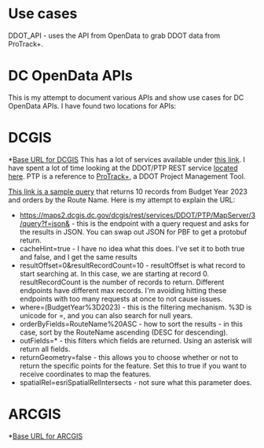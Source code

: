 # Use cases
DDOT_API - uses the API from OpenData to grab DDOT data from ProTrack+.

# DC OpenData APIs
This is my attempt to document various APIs and show use cases for DC OpenData APIs. I have found two locations for APIs:
# DCGIS
*[Base URL for DCGIS](https://maps2.dcgis.dc.gov/dcgis/rest/services)
This has a lot of services available under [this link](https://services.arcgis.com/neT9SoYxizqTHZPH/ArcGIS/rest/services). I have spent a lot of time looking at the DDOT/PTP REST service [located here](https://maps2.dcgis.dc.gov/dcgis/rest/services/DDOT/PTP/MapServer). PTP is a reference to [ProTrack+](https://protrackplus.ddot.dc.gov/), a DDOT Project Management Tool. 

[This link is a sample query](https://maps2.dcgis.dc.gov/dcgis/rest/services/DDOT/PTP/MapServer/3/query?f=json&cacheHint=true&resultOffset=0&resultRecordCount=10&where=(BudgetYear%3D2023)&orderByFields=RouteName%20ASC&outFields=*&returnGeometry=false&spatialRel=esriSpatialRelIntersects) that returns 10 records from Budget Year 2023 and orders by the Route Name. Here is my attempt to explain the URL:
* https://maps2.dcgis.dc.gov/dcgis/rest/services/DDOT/PTP/MapServer/3/query?f=json& - this is the endpoint with a query request and asks for the results in JSON. You can swap out JSON for PBF to get a protobuf return.
* cacheHint=true - I have no idea what this does. I've set it to both true and false, and I get the same results
* resultOffset=0&resultRecordCount=10 - resultOffset is what record to start searching at. In this case, we are starting at record 0. resultRecordCount is the number of records to return. Different endpoints have different max records. I'm avoiding hitting these endpoints with too many requests at once to not cause issues.
* where=(BudgetYear%3D2023) - this is the filtering mechanism. %3D is unicode for =, and you can also search for null years.
* orderByFields=RouteName%20ASC - how to sort the results - in this case, sort by the RouteName ascending (DESC for descending).
* outFields=* - this filters which fields are returned. Using an asterisk will return all fields.
* returnGeometry=false - this allows you to choose whether or not to return the specific points for the feature. Set this to true if you want to receive coordinates to map the features.
* spatialRel=esriSpatialRelIntersects - not sure what this parameter does.

# ARCGIS
*[Base URL for ARCGIS](https://services.arcgis.com/neT9SoYxizqTHZPH/ArcGIS/rest/services)

